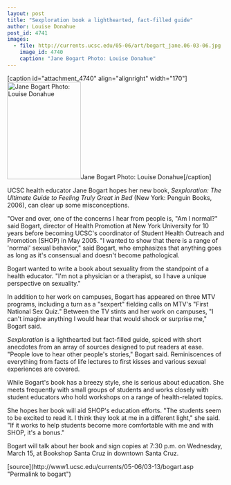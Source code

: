 ```yaml
---
layout: post
title: "Sexploration book a lighthearted, fact-filled guide"
author: Louise Donahue 
post_id: 4741
images:
  - file: http://currents.ucsc.edu/05-06/art/bogart_jane.06-03-06.jpg
    image_id: 4740
    caption: "Jane Bogart Photo: Louise Donahue"
---
```


[caption id="attachment_4740" align="alignright" width="170"]<a href="http://localhost/mysite/wp-content/uploads/2006/03/bogart_jane.06-03-06.jpg"><img class="size-full wp-image-4740" src="http://localhost/mysite/wp-content/uploads/2006/03/bogart_jane.06-03-06.jpg" alt="Jane Bogart Photo: Louise Donahue" width="170" height="225" /></a>Jane Bogart Photo: Louise Donahue[/caption]
<a name="content" id="content"></a>
<p>
  UCSC health educator Jane Bogart hopes her new book, <i>Sexploration: The Ultimate Guide to Feeling Truly Great in Bed</i> (New York: Penguin Books, 2006), can clear up some misconceptions.
</p>
<p>
  "Over and over, one of the concerns I hear from people is, "Am I normal?" said Bogart, director of Health Promotion at New York University for 10 years before becoming UCSC's coordinator of Student Health Outreach and Promotion (SHOP) in May 2005. "I wanted to show that there is a range of 'normal' sexual behavior," said Bogart, who emphasizes that anything goes as long as it's consensual and doesn't become pathological.
</p>
<p>
  Bogart wanted to write a book about sexuality from the standpoint of a health educator. "I'm not a physician or a therapist, so I have a unique perspective on sexuality."
</p>
<p>
  In addition to her work on campuses, Bogart has appeared on three MTV programs, including a turn as a "sexpert" fielding calls on MTV's "First National Sex Quiz." Between the TV stints and her work on campuses, "I can't imagine anything I would hear that would shock or surprise me," Bogart said.
</p>
<p>
  <i>Sexploration</i> is a lighthearted but fact-filled guide, spiced with short anecdotes from an array of sources designed to put readers at ease. "People love to hear other people's stories," Bogart said. Reminiscences of everything from facts of life lectures to first kisses and various sexual experiences are covered.
</p>
<p>
  While Bogart's book has a breezy style, she is serious about education. She meets frequently with small groups of students and works closely with student educators who hold workshops on a range of health-related topics.
</p>
<p>
  She hopes her book will aid SHOP's education efforts. "The students seem to be excited to read it. I think they look at me in a different light," she said. "If it works to help students become more comfortable with me and with SHOP, it's a bonus."
</p>
<p>
  Bogart will talk about her book and sign copies at 7:30 p.m. on Wednesday, March 15, at Bookshop Santa Cruz in downtown Santa Cruz.
</p>
<form>
  <input name="t1" size="-1" type="hidden">
</form>




</p>
[source](http://www1.ucsc.edu/currents/05-06/03-13/bogart.asp "Permalink to bogart")
